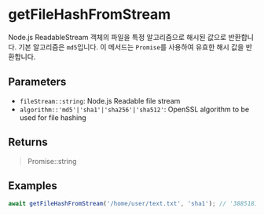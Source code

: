 # getFileHashFromStream <Lang js />

<NodeRequired ko />

Node.js ReadableStream 객체의 파일을 특정 알고리즘으로 해시된 값으로 반환합니다. 기본 알고리즘은 `md5`입니다. 이 메서드는 `Promise`를 사용하여 유효한 해시 값을 반환합니다.

## Parameters

- `fileStream::string`: Node.js Readable file stream
- `algorithm::'md5'|'sha1'|'sha256'|'sha512'`: OpenSSL algorithm to be used for file hashing

## Returns

> Promise::string

## Examples

```javascript
await getFileHashFromStream('/home/user/text.txt', 'sha1'); // '38851813f75627d581c593f3ccfb7061dd013fbd'
```
